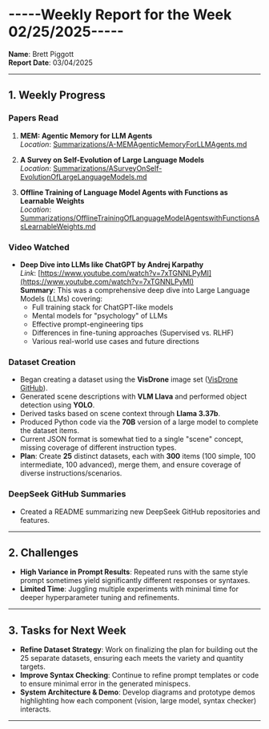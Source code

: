 # -----Weekly Report for the Week 02/25/2025-----

**Name**: Brett Piggott  
**Report Date**: 03/04/2025  

---

## 1. Weekly Progress

### Papers Read
1. **MEM: Agentic Memory for LLM Agents**  
   *Location*: [Summarizations/A-MEMAgenticMemoryForLLMAgents.md](../Summarizations/A-MEMAgenticMemoryForLLMAgents.md)

2. **A Survey on Self-Evolution of Large Language Models**  
   *Location*: [Summarizations/ASurveyOnSelf-EvolutionOfLargeLanguageModels.md](../Summarizations/ASurveyOnSelf-EvolutionOfLargeLanguageModels.md)

3. **Offline Training of Language Model Agents with Functions as Learnable Weights**  
   *Location*: [Summarizations/OfflineTrainingOfLanguageModelAgentswithFunctionsAsLearnableWeights.md](../Summarizations/OfflineTrainingOfLanguageModelAgentswithFunctionsAsLearnableWeights.md)

### Video Watched
- **Deep Dive into LLMs like ChatGPT by Andrej Karpathy**  
  *Link*: [https://www.youtube.com/watch?v=7xTGNNLPyMI](https://www.youtube.com/watch?v=7xTGNNLPyMI)  
  **Summary**: This was a comprehensive deep dive into Large Language Models (LLMs) covering:
  - Full training stack for ChatGPT-like models
  - Mental models for "psychology" of LLMs
  - Effective prompt-engineering tips
  - Differences in fine-tuning approaches (Supervised vs. RLHF)
  - Various real-world use cases and future directions  

### Dataset Creation
- Began creating a dataset using the **VisDrone** image set ([VisDrone GitHub](https://github.com/VisDrone/VisDrone-Dataset)).
- Generated scene descriptions with **VLM Llava** and performed object detection using **YOLO**.
- Derived tasks based on scene context through **Llama 3.37b**.
- Produced Python code via the **70B** version of a large model to complete the dataset items.
- Current JSON format is somewhat tied to a single "scene" concept, missing coverage of different instruction types.  
- **Plan**: Create **25** distinct datasets, each with **300** items (100 simple, 100 intermediate, 100 advanced), merge them, and ensure coverage of diverse instructions/scenarios.

### DeepSeek GitHub Summaries
- Created a README summarizing new DeepSeek GitHub repositories and features.

---

## 2. Challenges
- **High Variance in Prompt Results**: Repeated runs with the same style prompt sometimes yield significantly different responses or syntaxes.
- **Limited Time**: Juggling multiple experiments with minimal time for deeper hyperparameter tuning and refinements.

---

## 3. Tasks for Next Week
- **Refine Dataset Strategy**: Work on finalizing the plan for building out the 25 separate datasets, ensuring each meets the variety and quantity targets.
- **Improve Syntax Checking**: Continue to refine prompt templates or code to ensure minimal error in the generated minispecs.
- **System Architecture & Demo**: Develop diagrams and prototype demos highlighting how each component (vision, large model, syntax checker) interacts.

---

